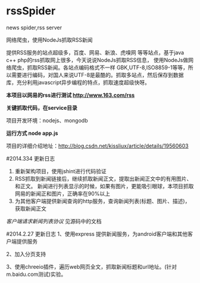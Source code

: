 rssSpider
=========

news spider,rss server

网络爬虫，使用NodeJs抓取RSS新闻

提供RSS服务的站点超级多，百度、网易、新浪、虎嗅网 等等站点，基于java  c++ php的rss抓取网上很多，今天说说NodeJs抓取RSS信息，
使用NodeJs做网络爬虫，抓取RSS新闻。各站点编码格式不一样 GBK,UTF-8,ISO8859-1等等，所以需要进行编码，对国人来说UTF-8是最酷的。抓取多站点，然后保存到数据库，充分利用javascript异步编程的特点，抓取速度超级快呀。

**本项目以网易的rss进行测试 http://www.163.com/rss**

**关键抓取代码，在service目录**

项目开发环境：nodejs、mongodb

**运行方式  node app.js**


项目的详细介绍地址：http://blog.csdn.net/kissliux/article/details/19560603

#2014.334  更新日志
1.  重新架构项目，使用jshint进行代码验证
2.  RSS抓取到新闻链接后，继续抓取新闻正文，提取出新闻正文中的有用图片、和正文。 新闻进行列表显示的时候，如果有图片，更能吸引眼球，本项目抓取网易的新闻正和图片，正确率在90%以上
3.  为其他客户端提供新闻查询的http服务，查询新闻列表(标题、图片、描述)，获取新闻正文

*客户端请求新闻列表协议* 见源码中的文档


#2014.2.27 更新日志
1、使用express 提供新闻服务，为android客户端和其他客户端提供服务

2、加入分页支持

3、使用chreeio插件，遍历web网页全文，抓取新闻标题和url地址。(针对m.baidu.com测试)实验。



